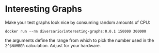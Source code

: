 # Interesting Graphs

Make your test graphs look nice by consuming random amounts of CPU:

```
docker run --rm diversario/interesting-graphs:0.0.1 150000 300000
```
the arguments define the range from which to pick the number used in the `2^$NUMBER` calculation. Adjust for your hardware.